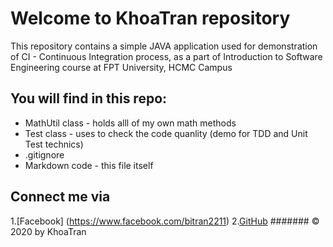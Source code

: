 # Welcome to KhoaTran repository
This repository contains a simple JAVA application used for demonstration of CI - Continuous Integration process, as a part of Introduction to Software Engineering course at FPT University, HCMC Campus

## You will find in this repo:
* MathUtil class -  holds alll of my own math methods
* Test class - uses to check the code quanlity (demo for TDD and Unit Test technics)
* .gitignore
* Markdown code - this file itself

## Connect me via
1.[Facebook] (https://www.facebook.com/bitran2211)
2.[GitHub](https://github.com/trankhoa0901085027)
####### © 2020 by KhoaTran